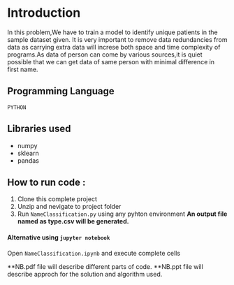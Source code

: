 # Introduction 
In this problem,We have to train a model to identify unique patients in the sample dataset given.
It is very important to remove data redundancies from data as carrying extra data will increse both space and time complexity of programs.As data of person can come by various sources,it is quiet possible that we can get data of same person with minimal difference in first name.

## Programming Language
```PYTHON```

## Libraries used
* numpy
* sklearn
* pandas

## How to run code :
1. Clone this complete project
2. Unzip and nevigate to project folder
3. Run ```NameClassification.py``` using any pyhton environment
**An output file named as type.csv will be generated.**

#### Alternative using ```jupyter notebook```
Open ```NameClassification.ipynb``` and execute complete cells

**NB.pdf file will describe different parts of code.
**NB.ppt file will describe approch for the solution and algorithm used.

